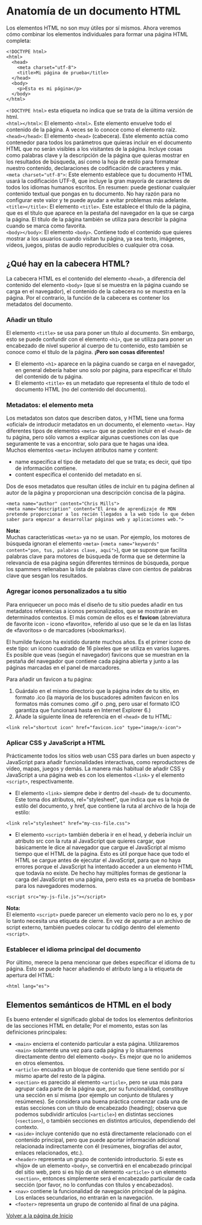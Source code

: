 # Anatomía de un documento HTML

Los elementos HTML no son muy útiles por sí mismos. Ahora veremos cómo combinar los elementos individuales para formar una página HTML completa:  
~~~
<!DOCTYPE html>
<html>
  <head>
    <meta charset="utf-8">
    <title>Mi página de prueba</title>
  </head>
  <body>
    <p>Esta es mi página</p>
  </body>
</html>
~~~

`<!DOCTYPE html>` esta etiqueta no indica que se trata de la última versión de html.  
`<html></html>`: El elemento `<html>`. Este elemento envuelve todo el contenido de la página. A veces se lo conoce como el elemento raíz.  
`<head></head>`: El elemento `<head>` (cabecera). Este elemento actúa como contenedor para todos los parámetros que quieras incluir en el documento HTML que no serán visibles a los visitantes de la página. Incluye cosas como palabras clave y la descripción de la página que quieras mostrar en los resultados de búsqueda, así como la hoja de estilo para formatear nuestro contenido, declaraciones de codificación de caracteres y más.  
`<meta charset="utf-8">`: Este elemento establece que tu documento HTML usará la codificación UTF-8, que incluye la gran mayoría de caracteres de todos los idiomas humanos escritos. En resumen: puede gestionar cualquier contenido textual que pongas en tu documento. No hay razón para no configurar este valor y te puede ayudar a evitar problemas más adelante.  
`<title></title>`: El elemento `<title>`. Este establece el título de la página, que es el título que aparece en la pestaña del navegador en la que se carga la página. El título de la página también se utiliza para describir la página cuando se marca como favorita.  
`<body></body>`: El elemento `<body>`. Contiene todo el contenido que quieres mostrar a los usuarios cuando visitan tu página, ya sea texto, imágenes, vídeos, juegos, pistas de audio reproducibles o cualquier otra cosa.  

## ¿Qué hay en la cabecera HTML?

La cabecera HTML es el contenido del elemento `<head>`, a diferencia del contenido del elemento `<body>` (que sí se muestra en la página cuando se carga en el navegador), el contenido de la cabecera no se muestra en la página. Por el contrario, la función de la cabecera es contener los metadatos del documento.  

### Añadir un título

El elemento `<title>` se usa para poner un título al documento. Sin embargo, esto se puede confundir con el elemento `<h1>`, que se utiliza para poner un encabezado de nivel superior al cuerpo de tu contenido, esto también se conoce como el título de la página. **¡Pero son cosas diferentes!**  
- El elemento `<h1>` aparece en la página cuando se carga en el navegador, en general debería haber uno solo por página, para especificar el título del contenido de tu página.  
- El elemento `<title>` es un metadato que representa el título de todo el documento HTML (no del contenido del documento).

### Metadatos: el elemento meta

Los metadatos son datos que describen datos, y HTML tiene una forma «oficial» de introducir metadatos en un documento, el elemento `<meta>`. Hay diferentes tipos de elementos `<meta>` que se pueden incluir en el `<head>` de tu página, pero sólo vamos a explicar algunas cuestiones con las que seguramente te vas a encontrar, solo para que te hagas una idea.  
Muchos elementos `<meta>` incluyen atributos name y content:  
- name especifica el tipo de metadato del que se trata; es decir, qué tipo de información contiene.
- content especifica el contenido del metadato en sí.

Dos de esos metadatos que resultan útiles de incluir en tu página definen al autor de la página y proporcionan una descripción concisa de la página. 
~~~
<meta name="author" content="Chris Mills">
<meta name="description" content="El área de aprendizaje de MDN pretende proporcionar a los recién llegados a la web todo lo que deben saber para empezar a desarrollar páginas web y aplicaciones web.">
~~~
**Nota:**   
Muchas características `<meta>` ya no se usan. Por ejemplo, los motores de búsqueda ignoran el elemento `<meta>` (`<meta name="keywords" content="pon, tus, palabras clave, aquí">`), que se supone que facilita palabras clave para motores de búsqueda de forma que se determine la relevancia de esa página según diferentes términos de búsqueda, porque los spammers rellenaban la lista de palabras clave con cientos de palabras clave que sesgan los resultados.

### Agregar iconos personalizados a tu sitio

Para enriquecer un poco más el diseño de tu sitio puedes añadir en tus metadatos referencias a iconos personalizados, que se mostrarán en determinados contextos. El más común de ellos es el **favicon** (abreviatura de favorite icon - icono «favorito», referido al uso que se le da en las listas de «favoritos» o de marcadores («bookmarks»).

El humilde favicon ha existido durante muchos años. Es el primer icono de este tipo: un icono cuadrado de 16 píxeles que se utiliza en varios lugares. Es posible que veas (según el navegador) favicons que se muestran en la pestaña del navegador que contiene cada página abierta y junto a las páginas marcadas en el panel de marcadores.

Para añadir un favicon a tu página:
1. Guárdalo en el mismo directorio que la página index de tu sitio, en formato .ico (la mayoría de los buscadores admiten favicon en los formatos más comunes como .gif o .png, pero usar el formato ICO garantiza que funcionará hasta en Internet Explorer 6.)
2. Añade la siguiente línea de referencia en el `<head>` de tu HTML:  

~~~
<link rel="shortcut icon" href="favicon.ico" type="image/x-icon">
~~~

### Aplicar CSS y JavaScript a HTML

Prácticamente todos los sitios web usan CSS para darles un buen aspecto y JavaScript para añadir funcionalidades interactivas, como reproductores de vídeo, mapas, juegos y demás. La manera más habitual de añadir CSS y JavaScript a una página web es con los elementos `<link>` y el elemento `<script>`, respectivamente.
- El elemento `<link>` siempre debe ir dentro del `<head>` de tu documento. Este toma dos atributos, rel="stylesheet", que indica que es la hoja de estilo del documento, y href, que contiene la ruta al archivo de la hoja de estilo:   

~~~
<link rel="stylesheet" href="my-css-file.css">
~~~

- El elemento `<script>` también debería ir en el head, y debería incluir un atributo src con la ruta al JavaScript que quieres cargar, que básicamente le dice al navegador que cargue el JavaScript al mismo tiempo que el HTML de la página. Esto es útil porque hace que todo el HTML se cargue antes de ejecutar el JavaScript, para que no haya errores porque el JavaScript ha intentado acceder a un elemento HTML que todavía no existe. De hecho hay múltiples formas de gestionar la carga del JavaScript en una página, pero esta es «a prueba de bombas» para los navegadores modernos.

~~~
<script src="my-js-file.js"></script>
~~~

**Nota:**  
El elemento `<script>` puede parecer un elemento vacío pero no lo es, y por lo tanto necesita una etiqueta de cierre. En vez de apuntar a un archivo de script externo, también puedes colocar tu código dentro del elemento `<script>`.

### Establecer el idioma principal del documento
Por último, merece la pena mencionar que debes especificar el idioma de tu página. Esto se puede hacer añadiendo el atributo lang a la etiqueta de apertura del HTML:
~~~
<html lang="es">
~~~

## Elementos semánticos de HTML en el body 

Es bueno entender el significado global de todos los elementos definitorios de las secciones HTML en detalle; Por el momento, estas son las definiciones principales:
- `<main>` encierra el contenido particular a esta página. Utilizaremos `<main>` solamente una vez para cada página y lo situaremos directamente dentro del elemento `<body>`. Es mejor que no lo anidemos en otros elementos.
- `<article>` encuadra un bloque de contenido que tiene sentido por sí mismo aparte del resto de la página.
- `<section>` es parecido al elemento `<article>`, pero se usa más para agrupar cada parte de la página que, por su funcionalidad, constituye una sección en sí misma (por ejemplo un conjunto de titulares y resúmenes). Se considera una buena práctica comenzar cada una de estas secciones con un título de encabezado (heading); observa que podemos subdividir artículos (`<article>`) en distintas secciones (`<section>`), o también secciones en distintos artículos, dependiendo del contexto.
- `<aside>` incluye contenido que no está directamente relacionado con el contenido principal, pero que puede aportar información adicional relacionada indirectamente con él (resúmenes, biografías del autor, enlaces relacionados, etc.).
- `<header>` representa un grupo de contenido introductorio. Si este es «hijo» de un elemento `<body>`, se convertirá en el encabezado principal del sitio web, pero si es hijo de un elemento `<article>` o un elemento `<section>`, entonces simplemente será el encabezado particular de cada sección (por favor, no lo confundas con títulos y encabezados).
- `<nav>` contiene la funcionalidad de navegación principal de la página. Los enlaces secundarios, no entrarán en la navegación.
- `<footer>` representa un grupo de contenido al final de una página.

[Volver a la página de Inicio](index.md)  
